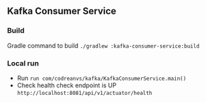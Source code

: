 ## Kafka Consumer Service

### Build
Gradle command to build
`./gradlew :kafka-consumer-service:build`

### Local run
- Run
  `run com/codreanvs/kafka/KafkaConsumerService.main()`
- Check health check endpoint is UP
  `http://localhost:8081/api/v1/actuator/health`
